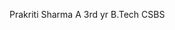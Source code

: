 Prakriti Sharma A
3rd yr B.Tech CSBS



<!---
PrakritiSharma17/PrakritiSharma17 is a ✨ special ✨ repository because its `README.md` (this file) appears on your GitHub profile.
You can click the Preview link to take a look at your changes.
--->
